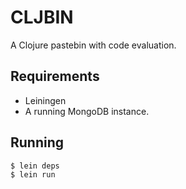 CLJBIN
======

A Clojure pastebin with code evaluation.

Requirements
------------

- Leiningen
- A running MongoDB instance.

Running
-------

    $ lein deps
    $ lein run

